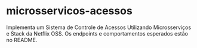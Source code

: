 # microsservicos-acessos
Implementa um Sistema de Controle de Acessos Utilizando Microsserviços e Stack da Netflix OSS. Os endpoints e comportamentos esperados estão no README.
